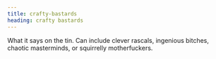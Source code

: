 ```yaml
---
title: crafty-bastards
heading: crafty bastards
---
```

What it says on the tin. Can include clever rascals, ingenious bitches, chaotic masterminds, or squirrelly motherfuckers. 